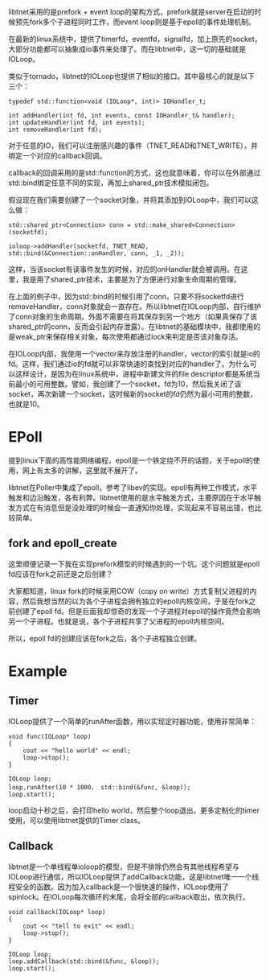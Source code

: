 libtnet采用的是prefork + event loop的架构方式，prefork就是server在启动的时候预先fork多个子进程同时工作，而event loop则是基于epoll的事件处理机制。

在最新的linux系统中，提供了timerfd，eventfd，signalfd，加上原先的socket，大部分功能都可以抽象成io事件来处理了。而在libtnet中，这一切的基础就是IOLoop。

类似于tornado，libtnet的IOLoop也提供了相似的接口。其中最核心的就是以下三个：

    typedef std::function<void (IOLoop*, int)> IOHandler_t;

    int addHandler(int fd, int events, const IOHandler_t& handler);
    int updateHandler(int fd, int events);
    int removeHandler(int fd);  

对于任意的IO，我们可以注册感兴趣的事件（TNET_READ和TNET_WRITE），并绑定一个对应的callback回调。

callback的回调采用的是std::function的方式，这也就意味着，你可以在外部通过std::bind绑定任意不同的实现，再加上shared_ptr技术模拟闭包。

假设现在我们需要创建了一个socket对象，并将其添加到IOLoop中，我们可以这么做：

    std::shared_ptr<Connection> conn = std::make_shared<Connection>(socketfd);
    
    ioloop->addHandler(socketfd, TNET_READ, std::bind(&Connection::onHandler, conn, _1, _2));
    
这样，当该socket有读事件发生的时候，对应的onHandler就会被调用。在这里，我是用了shared_ptr技术，主要是为了方便进行对象生命周期的管理。

在上面的例子中，因为std::bind的时候引用了conn，只要不将socketfd进行removeHandler，conn对象就会一直存在。所以libtnet在IOLoop内部，自行维护了conn对象的生命周期。外面不需要在将其保存到另一个地方（如果真保存了该shared_ptr的conn，反而会引起内存泄露）。在libtnet的基础模块中，我都使用的是weak_ptr来保存相关对象，每次使用都通过lock来判定是否该对象存活。

在IOLoop内部，我使用一个vector来存放注册的handler，vector的索引就是io的fd。这样，我们通过io的fd就可以非常快速的查找到对应的handler了。为什么可以这样设计，是因为在linux系统中，进程中新建文件的file descriptor都是系统当前最小的可用整数。譬如，我创建了一个socket，fd为10，然后我关闭了该socket，再次新建一个socket，这时候新的socket的fd仍然为最小可用的整数，也就是10。

# EPoll

提到linux下面的高性能网络编程，epoll是一个铁定绕不开的话题，关于epoll的使用，网上有太多的讲解，这里就不展开了。

libtnet在Poller中集成了epoll，参考了libev的实现。epoll有两种工作模式，水平触发和边沿触发，各有利弊。libtnet使用的是水平触发方式，主要原因在于水平触发方式在有消息但是没处理的时候会一直通知你处理，实现起来不容易出错，也比较简单。

## fork and epoll_create

这里顺便记录一下我在实现prefork模型的时候遇到的一个坑。这个问题就是epoll fd应该在fork之前还是之后创建？

大家都知道，linux fork的时候采用COW（copy on write）方式复制父进程的内容，然后我想当然的以为各个子进程会拥有独立的epoll内核空间，于是在fork之前创建了epoll fd。但是后面我却惊奇的发现一个子进程对epoll的操作竟然会影响另一个子进程。也就是说，各个子进程共享了父进程的epoll内核空间。

所以，epoll fd的创建应该在fork之后，各个子进程独立创建。

# Example

## Timer

IOLoop提供了一个简单的runAfter函数，用以实现定时器功能，使用非常简单：

    void func(IOLoop* loop)
    {
        cout << "hello world" << endl;
        loop->stop();
    }

    IOLoop loop;
    loop.runAfter(10 * 1000， std::bind(&func, &loop));
    loop.start();
    
loop启动十秒之后，会打印hello world，然后整个loop退出。更多定制化的timer使用，可以使用libtnet提供的Timer class。

## Callback

libtnet是一个单线程单ioloop的模型，但是不排除仍然会有其他线程希望与IOLoop进行通信，所以IOLoop提供了addCallback功能，这是libtnet唯一一个线程安全的函数。因为加入callback是一个很快速的操作，IOLoop使用了spinlock。在IOLoop每次循环的末尾，会将全部的callback取出，依次执行。

    void callback(IOLoop* loop)
    {
        cout << "tell to exit" << endl;
        loop->stop();
    }

    IOLoop loop;
    loop.addCallback(std::bind(&func, &loop));
    loop.start();
    

